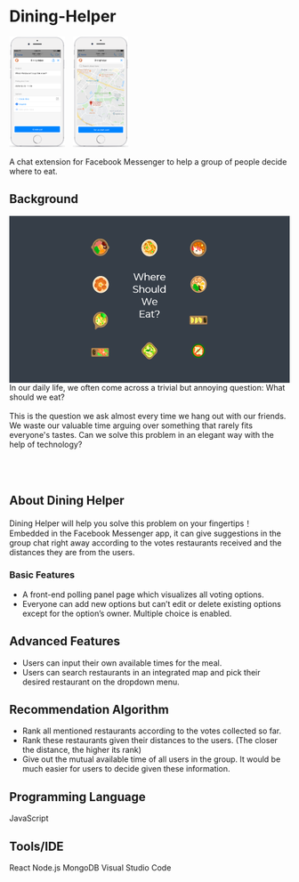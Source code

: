 # Dining-Helper

<img src="https://github.com/shengzheyang/Dining-Helper/blob/master/images/01.png" width="100" height="200">&ensp;&ensp;<img src="https://github.com/shengzheyang/Dining-Helper/blob/master/images/02.png" width="100" height="200">

A chat extension for Facebook Messenger to help a group of people decide where to eat.

## Background
<img align="right" src="https://github.com/shengzheyang/Dining-Helper/blob/master/images/wswe2.png" width="534" height="300">
<div width="100">
In our daily life, we often come across a trivial but annoying question: What should we eat?<br /><br />
This is the question we ask almost every time we hang out with our friends. We waste our valuable time arguing over something that rarely fits everyone's tastes. Can we solve this problem in an elegant way with the help of technology?<br /><br /><br /><br /></div>

## About Dining Helper

Dining Helper will help you solve this problem on your fingertips！Embedded in the Facebook Messenger app, it can give suggestions in the group chat right away according to the votes restaurants received and the distances they are from the users.

### Basic Features
- A front-end polling panel page which visualizes all voting options.
- Everyone can add new options but can’t edit or delete existing options except for the option’s owner. Multiple choice is enabled. 

## Advanced Features
- Users can input their own available times for the meal.
- Users can search restaurants in an integrated map and pick their desired restaurant on the dropdown menu.

## Recommendation Algorithm
- Rank all mentioned restaurants according to the votes collected so far.
- Rank these restaurants given their distances to the users. (The closer the distance, the higher its rank)
- Give out the mutual available time of all users in the group.
It would be much easier for users to decide given these information. 

## Programming Language
JavaScript

## Tools/IDE
React    Node.js    MongoDB    Visual Studio Code
